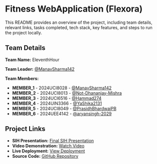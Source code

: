 # Fitness WebApplication (Flexora)

This README provides an overview of the project, including team details, relevant links, tasks completed, tech stack, key features, and steps to run the project locally.

## Team Details

**Team Name:** EleventhHour

**Team Leader:** [@ManavSharma142](https://github.com/ManavSharma142)

**Team Members:**

- **MEMBER_1** - 2024UCI8028 - [@ManavSharma142](https://github.com/ManavSharma142)
- **MEMBER_2** - 2024UCI8013 - [@Not-Dhananjay-Mishra](https://github.com/Not-Dhananjay-Mishra)
- **MEMBER_3** - 2024UCI6516 - [@Hammad274](https://github.com/Hammad274)
- **MEMBER_4** - 2024UIN3366 - [@YaShika2131](https://github.com/YaShika2131)
- **MEMBER_5** - 2024UCI8049 - [@PrasidhBhardwajPB](https://github.com/PrasidhBhardwajPB)
- **MEMBER_6** - 2024UEE4142 - [@aryansingh-2029](https://github.com/aryansingh-2029)

## Project Links

- **SIH Presentation:** [Final SIH Presentation](https://github.com/ManavSharma142/EleventhHour_SIHProject/blob/main/files/SIHPPT.pptx)
- **Video Demonstration:** [Watch Video](https://youtu.be/pZ_7t0AJl8A)
- **Live Deployment:** [View Deployment](https://flexora-eleventhour.vercel.app/)
- **Source Code:** [GitHub Repository](https://github.com/ManavSharma142/EleventhHour_SIHProject/tree/main/code)
